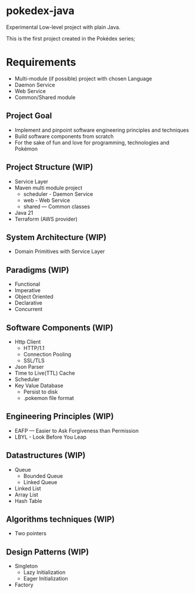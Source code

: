 # pokedex-java

Experimental Low-level project with plain Java.

This is the first project created in the Pokédex series;

# Requirements

- Multi-module (if possible) project with chosen Language
- Daemon Service
- Web Service
- Common/Shared module

## Project Goal

- Implement and pinpoint software engineering principles and techniques
- Build software components from scratch
- For the sake of fun and love for programming, technologies and Pokémon

## Project Structure (WIP)

- Service Layer
- Maven multi module project
    - scheduler - Daemon Service
    - web - Web Service
    - shared — Common classes
- Java 21
- Terraform (AWS provider)

## System Architecture (WIP)

- Domain Primitives with Service Layer

## Paradigms (WIP)

- Functional
- Imperative
- Object Oriented
- Declarative
- Concurrent

## Software Components (WIP)

- Http Client
    - HTTP/1.1
    - Connection Pooling
    - SSL/TLS
- Json Parser
- Time to Live(TTL) Cache
- Scheduler
- Key Value Database
    - Persist to disk
    - .pokemon file format

## Engineering Principles (WIP)

- EAFP — Easier to Ask Forgiveness than Permission
- LBYL - Look Before You Leap

## Datastructures (WIP)

- Queue
    - Bounded Queue
    - Linked Queue
- Linked List
- Array List
- Hash Table

## Algorithms techniques (WIP)

- Two pointers

## Design Patterns (WIP)

- Singleton
    - Lazy Initialization
    - Eager Initialization
- Factory